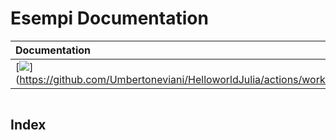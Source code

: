 # Esempi Documentation

| **Documentation** |
|:------------ |
| [![](https://img.shields.io/badge/docs-stable-blue.svg)] (https://github.com/Umbertoneviani/HelloworldJulia/actions/workflows/main.yml/badge.svg)


```@contents
```

## Index

```@index

```
